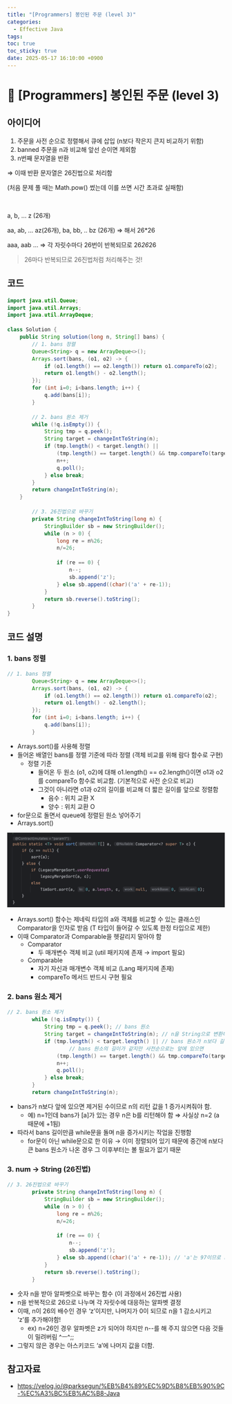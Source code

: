 ```yaml
---
title: "[Programmers] 봉인된 주문 (level 3)"
categories:
  - Effective Java
tags:
toc: true
toc_sticky: true
date: 2025-05-17 16:10:00 +0900
---
```


# 📌 [Programmers] 봉인된 주문 (level 3)

## 아이디어

1. 주문을 사전 순으로 정렬해서 큐에 삽입 (n보다 작은지 큰지 비교하기 위함)
2. banned 주문을 n과 비교해 앞선 순이면 제외함
3. n번째 문자열을 반환

⇒ 이때 반환 문자열은 26진법으로 처리함

(처음 문제 풀 때는 Math.pow() 썼는데 이를 쓰면 시간 초과로 실패함)

<br/>

a, b, … z (26개)

aa, ab, … az(26개), ba, bb, .. bz (26개) ⇒ 해서 26*26

aaa, aab … ⇒ 각 자릿수마다 26번이 반복되므로 26*26*26

> 26마다 반복되므로 26진법처럼 처리해주는 것!


## 코드

```java
import java.util.Queue;
import java.util.Arrays;
import java.util.ArrayDeque;

class Solution {
    public String solution(long n, String[] bans) {
        // 1. bans 정렬
        Queue<String> q = new ArrayDeque<>();
        Arrays.sort(bans, (o1, o2) -> {
            if (o1.length() == o2.length()) return o1.compareTo(o2);
            return o1.length() - o2.length();
        });
        for (int i=0; i<bans.length; i++) {
            q.add(bans[i]);
        }
        
        // 2. bans 원소 제거
        while (!q.isEmpty()) {
            String tmp = q.peek();
            String target = changeIntToString(n);
            if (tmp.length() < target.length() || 
                (tmp.length() == target.length() && tmp.compareTo(target) <= 0)) {
                n++;
                q.poll();
            } else break;
        }
        return changeIntToString(n);
    }
        
        // 3. 26진법으로 바꾸기
        private String changeIntToString(long n) {
            StringBuilder sb = new StringBuilder();
            while (n > 0) {
                long re = n%26;
                n/=26;
                
                if (re == 0) {
                    n--;
                    sb.append('z');
                } else sb.append((char)('a' + re-1));
            }
            return sb.reverse().toString();
        }
}
```

## 코드 설명

### 1. bans 정렬

```java
// 1. bans 정렬
        Queue<String> q = new ArrayDeque<>();
        Arrays.sort(bans, (o1, o2) -> {
            if (o1.length() == o2.length()) return o1.compareTo(o2);
            return o1.length() - o2.length();
        });
        for (int i=0; i<bans.length; i++) {
            q.add(bans[i]);
        }
```

- Arrays.sort()를 사용해 정렬
- 들어온 배열인 bans를 정렬 기준에 따라 정렬 (객체 비교를 위해 람다 함수로 구현)
    - 정렬 기준
        - 들어온 두 원소 (o1, o2)에 대해 o1.length() == o2.length()이면 o1과 o2를 compareTo 함수로 비교함. (기본적으로 사전 순으로 비교)
        - 그것이 아니라면 o1과 o2의 길이를 비교해 더 짧은 길이를 앞으로 정렬함
            - 음수 : 위치 교환 X
            - 양수 : 위치 교환 O
- for문으로 돌면서 queue에 정렬된 원소 넣어주기
- Arrays.sort()
    
![sort_image](image.png)

- Arrays.sort() 함수는 제네릭 타입의 a와 객체를 비교할 수 있는 클래스인 Comparator을 인자로 받음 (T 타입이 들어갈 수 있도록 한정 타입으로 제한)
- 이때 Comparator과 Comparable을 헷갈리지 말아야 함
    - Comparator
        - 두 매개변수 객체 비교 (util 패키지에 존재 → import 필요)
    - Comparable
        - 자기 자신과 매개변수 객체 비교 (Lang 패키지에 존재)
        - compareTo 메서드 반드시 구현 필요

### 2. bans 원소 제거

```java
// 2. bans 원소 제거
        while (!q.isEmpty()) {
            String tmp = q.peek(); // bans 원소
            String target = changeIntToString(n); // n을 String으로 변환해 스트링끼리 비교
            if (tmp.length() < target.length() || // bans 원소가 n보다 길이가 짧거나 (앞에 있음)
		            // bans 원소의 길이가 같지만 사전순으로는 앞에 있으면
                (tmp.length() == target.length() && tmp.compareTo(target) <= 0)) {
                n++;
                q.poll();
            } else break;
        }
        return changeIntToString(n);
```

- bans가 n보다 앞에 있으면 제거된 수이므로 n의 리턴 값을 1 증가시켜줘야 함.
    - 예) n=1인데 bans가 [a]가 있는 경우 n은 b를 리턴해야 함 ⇒ 사실상 n=2 (a 때문에 +1됨)
- 따라서 bans 길이만큼 while문을 돌며 n을 증가시키는 작업을 진행함
    - for문이 아닌 while문으로 한 이유 → 이미 정렬되어 있기 때문에 중간에 n보다 큰 bans 원소가 나온 경우 그 이후부터는 볼 필요가 없기 때문

### 3. num → String (26진법)

```java
// 3. 26진법으로 바꾸기
        private String changeIntToString(long n) {
            StringBuilder sb = new StringBuilder();
            while (n > 0) {
                long re = n%26;
                n/=26;
                
                if (re == 0) {
                    n--;
                    sb.append('z');
                } else sb.append((char)('a' + re-1)); // 'a'는 97이므로 re=3이면 c, 97+3-1 = 99 (c)
            }
            return sb.reverse().toString();
        }
```

- 숫자 n을 받아 알파벳으로 바꾸는 함수 (이 과정에서 26진법 사용)
- n을 반복적으로 26으로 나누며 각 자릿수에 대응하는 알파벳 결정
- 이때, n이 26의 배수인 경우 ‘z’이지만, 나머지가 0이 되므로 n을 1 감소시키고 ‘z’를 추가해야함!
    - ex) n=26인 경우 알파벳은 z가 되어야 하지만 n--를 해 주지 않으면 다음 것들이 밀려버림 ^ㅡ^;;
- 그렇지 않은 경우는 아스키코드 ‘a’에 나머지 값을 더함.

## 참고자료
- https://velog.io/@parksegun/%EB%B4%89%EC%9D%B8%EB%90%9C-%EC%A3%BC%EB%AC%B8-Java